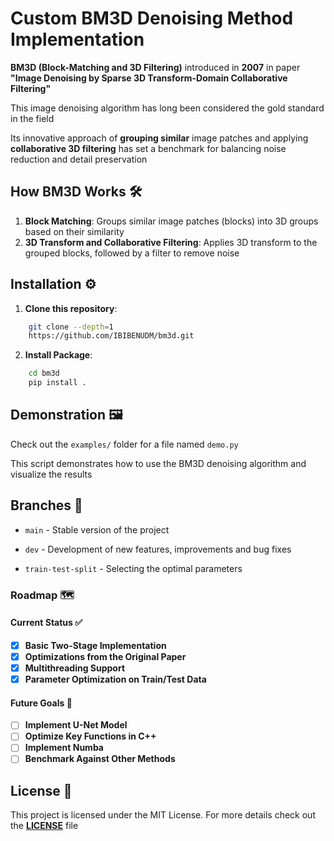 # Custom BM3D Denoising Method Implementation

**BM3D (Block-Matching and 3D Filtering)** introduced in **2007** in paper
**"Image Denoising by Sparse 3D Transform-Domain Collaborative Filtering"**

This image denoising algorithm has long been considered the gold standard in
the field

Its innovative approach of **grouping similar** image patches and applying
**collaborative 3D filtering** has set a benchmark for balancing noise reduction
and detail preservation

## How BM3D Works 🛠️

1. **Block Matching**: Groups similar image patches (blocks) into 3D groups based on their
   similarity
2. **3D Transform and Collaborative Filtering**: Applies 3D transform to the
   grouped blocks, followed by a filter to remove noise

## Installation ⚙️

1. **Clone this repository**:
```bash
    git clone --depth=1
    https://github.com/IBIBENUDM/bm3d.git
```
2. **Install Package**:
```bash
    cd bm3d
    pip install .
```
## Demonstration 🖼️

Check out the `examples/` folder for a file named `demo.py`

This script demonstrates how to use the BM3D denoising algorithm and
visualize the results

## Branches 🌳

- `main` - Stable version of the project

- `dev` - Development of new features, improvements and bug fixes

- `train-test-split` - Selecting the optimal parameters

### Roadmap 🗺️

#### Current Status ✅
- [x] **Basic Two-Stage Implementation**
- [x] **Optimizations from the Original Paper**
- [x] **Multithreading Support**
- [x] **Parameter Optimization on Train/Test Data**

#### Future Goals 🚀
- [ ] **Implement U-Net Model** 
- [ ] **Optimize Key Functions in C++**
- [ ] **Implement Numba**
- [ ] **Benchmark Against Other Methods**

## License 📜

This project is licensed under the MIT License. For more details check out
the [**LICENSE**](../LICENSE) file
